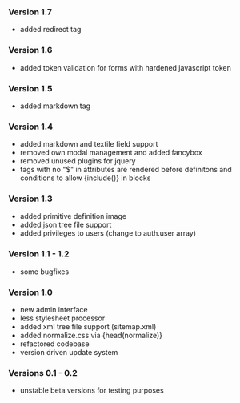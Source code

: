 ### Version 1.7

* added redirect tag

### Version 1.6

* added token validation for forms with hardened javascript token

### Version 1.5

* added markdown tag

### Version 1.4

* added markdown and textile field support
* removed own modal management and added fancybox
* removed unused plugins for jquery
* tags with no "$" in attributes are rendered before definitons and conditions to allow {include()} in blocks

### Version 1.3

* added primitive definition image
* added json tree file support
* added privileges to users (change to auth.user array)

### Version 1.1 - 1.2

* some bugfixes

### Version 1.0

* new admin interface
* less stylesheet processor
* added xml tree file support (sitemap.xml)
* added normalize.css via {head(normalize)}
* refactored codebase
* version driven update system

### Versions 0.1 - 0.2

* unstable beta versions for testing purposes